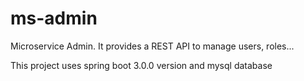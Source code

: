 # ms-admin

Microservice Admin. It provides a REST API to manage users, roles...

This project uses spring boot 3.0.0 version and mysql database

